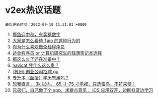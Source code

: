 # v2ex热议话题

`最后更新时间：2022-09-10 11:31:01 +0800`

1. [摸鱼迎中秋，有奖猜数字](https://www.v2ex.com/t/878872)
1. [大家是怎么看待 Taio 的这种行为的](https://www.v2ex.com/t/878935)
1. [你为什么喜欢做全栈程序员](https://www.v2ex.com/t/878881)
1. [适合程序员 or 计算机研究生的轻薄笔记本选择](https://www.v2ex.com/t/878913)
1. [都这么久了还在准备中？](https://www.v2ex.com/t/878983)
1. [navicat 凭什么这么贵？](https://www.v2ex.com/t/878918)
1. [[苏州] 创业公司招聘 go](https://www.v2ex.com/t/878945)
1. [专升本（函授）学历有用吗？](https://www.v2ex.com/t/878887)
1. [恕我直言， 3k 以内， 65 寸-75 寸电视，只选雷鸟，不符来辩！](https://www.v2ex.com/t/878892)
1. [兄弟们，自己做了个 app，求提点意见： iOS 应用双开，边刷抖音边学习](https://www.v2ex.com/t/878866)

